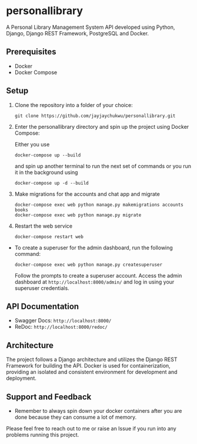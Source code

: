 # personallibrary

A Personal Library Management System API developed using Python, Django, Django REST Framework, PostgreSQL and Docker.

## Prerequisites

- Docker
- Docker Compose

## Setup

1. Clone the repository into a folder of your choice:

   ```shell
   git clone https://github.com/jayjaychukwu/personallibrary.git
   ```

2. Enter the personallibrary directory and spin up the project using Docker Compose:

   Either you use

    ```shell
    docker-compose up --build
    ```

   and spin up another terminal to run the next set of commands or you run it in the background using

   ```shell
   docker-compose up -d --build
   ```

3. Make migrations for the accounts and chat app and migrate

   ```shell
   docker-compose exec web python manage.py makemigrations accounts books
   docker-compose exec web python manage.py migrate
   ```

4. Restart the web service

   ```shell
   docker-compose restart web  
   ```

- To create a superuser for the admin dashboard, run the following command:
  
    ```shell
    docker-compose exec web python manage.py createsuperuser
    ```

    Follow the prompts to create a superuser account.
    Access the admin dashboard at `http://localhost:8000/admin/` and log in using your superuser credentials.

## API Documentation

- Swagger Docs: `http://localhost:8000/`
- ReDoc: `http://localhost:8000/redoc/`

## Architecture

The project follows a Django architecture and utilizes the Django REST Framework for building the API. Docker is used for containerization, providing an isolated and consistent environment for development and deployment.

## Support and Feedback

- Remember to always spin down your docker containers after you are done because they can consume a lot of memory.

Please feel free to reach out to me or raise an Issue if you run into any problems running this project.
